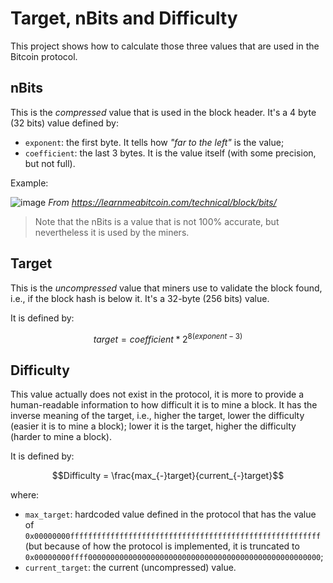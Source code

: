 # Target, nBits and Difficulty

This project shows how to calculate those three values that are used in the Bitcoin protocol.

## nBits

This is the _compressed_ value that is used in the block header. It's a 4 byte (32 bits) value defined by:

- `exponent`: the first byte. It tells how _"far to the left"_ is the value;
- `coefficient`: the last 3 bytes. It is the value itself (with some precision, but not full).

Example:

![image](https://github.com/Guilospanck/btc-target-bits-difficulty/assets/22435398/20f75082-b8e4-4958-98f8-1a911f11e77b)
_From https://learnmeabitcoin.com/technical/block/bits/_


> Note that the nBits is a value that is not 100% accurate, but nevertheless it is used by the miners.

## Target

This is the _uncompressed_ value that miners use to validate the block found, i.e., if the block hash is below it.
It's a 32-byte (256 bits) value.

It is defined by:

$$target = coefficient * 2^{8(exponent-3)}$$


## Difficulty

This value actually does not exist in the protocol, it is more to provide a human-readable information to how difficult it is
to mine a block. It has the inverse meaning of the target, i.e., higher the target, lower the difficulty (easier it is to mine
a block); lower it is the target, higher the difficulty (harder to mine a block).

It is defined by:

$$Difficulty = \frac{max_{-}target}{current_{-}target}$$

where:

- `max_target`: hardcoded value defined in the protocol that has the value of `0x00000000ffffffffffffffffffffffffffffffffffffffffffffffffffffffff` (but because of how the protocol is implemented, it is truncated to `0x00000000ffff0000000000000000000000000000000000000000000000000000`;
- `current_target`: the current (uncompressed) value.
